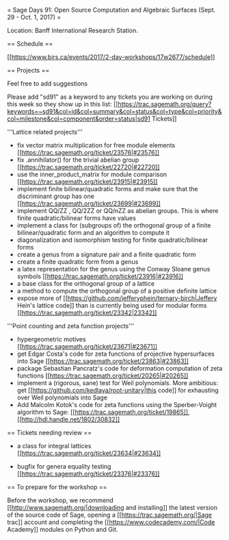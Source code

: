 = Sage Days 91: Open Source Computation and Algebraic Surfaces (Sept. 29 - Oct. 1, 2017) =

Location: Banff International Research Station.

== Schedule ==

[[https://www.birs.ca/events/2017/2-day-workshops/17w2677/schedule]]

== Projects ==

Feel free to add suggestions 

Please add "sd91" as a keyword to any tickets you are working on during this week so they show up in this list: [[https://trac.sagemath.org/query?keywords=~sd91&col=id&col=summary&col=status&col=type&col=priority&col=milestone&col=component&order=status|sd91 Tickets]]

'''Lattice related projects'''
  * fix vector matrix multiplication for free module elements [[https://trac.sagemath.org/ticket/23576|#23576]]
  * fix .annihilator() for the trivial abelian group [[https://trac.sagemath.org/ticket/22720|#22720]]
  * use the inner_product_matrix for module comparison [[https://trac.sagemath.org/ticket/23915|#23915]]
  * implement finite bilinear/quadratic forms and make sure that the discriminant group has one [[https://trac.sagemath.org/ticket/23699|#23699]]
  * implement QQ/ZZ , QQ/2ZZ or QQ/nZZ as abelian groups. This is where finite quadratic/bilinear forms have values
  * implement a class for (subgroups of) the orthogonal group of a finite bilinear/quadratic form and an algorithm to compute it
  * diagonalization and isomorphism testing for finite quadratic/bilinear forms
  * create a genus from a signature pair and a finite quadratic form
  * create a finite quadratic form from a genus
  * a latex representation for the genus using the Conway Sloane genus symbols [[https://trac.sagemath.org/ticket/23916|#23916]]
  * a base class for the orthogonal group of a lattice
  * a method to compute the orthogonal group of a positive definite lattice
  * expose more of [[https://github.com/jefferyphein/ternary-birch|Jeffery Hein's lattice code]] than is currently being used for modular forms [[https://trac.sagemath.org/ticket/23342|23342]]

'''Point counting and zeta function projects'''
  * hypergeometric motives [[https://trac.sagemath.org/ticket/23671|#23671]]
  * get Edgar Costa's code for zeta functions of projective hypersurfaces into Sage [[https://trac.sagemath.org/ticket/23863|#23863]]
  * package Sebastian Pancratz's code for deformation computation of zeta functions [[https://trac.sagemath.org/ticket/20265|#20265]]
  * implement a (rigorous, sane) test for Weil polynomials. More ambitious: get [[https://github.com/kedlaya/root-unitary|this code]] for exhausting over Weil polynomials into Sage
  * Add Malcolm Kotok's code for zeta functions using the Sperber-Voight algorithm to Sage: [[https://trac.sagemath.org/ticket/19865]], [[http://hdl.handle.net/1802/30832]]

== Tickets needing review ==

  * a class for integral lattices [[https://trac.sagemath.org/ticket/23634|#23634]]

  * bugfix for genera equality testing [[https://trac.sagemath.org/ticket/23376|#23376]]

== To prepare for the workshop ==

Before the workshop, we recommend [[http://www.sagemath.org/|downloading and installing]] the latest version of the source code of Sage, opening a [[https://trac.sagemath.org/|Sage trac]] account and completing the [[https://www.codecademy.com/|Code Academy]] modules on Python and Git.
